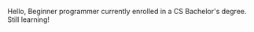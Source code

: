 Hello, Beginner programmer currently enrolled in a CS Bachelor's degree. Still learning!

<!---
Anya-Louni/Anya-Louni is a ✨ special ✨ repository because its `README.md` (this file) appears on your GitHub profile.
You can click the Preview link to take a look at your changes.
--->
